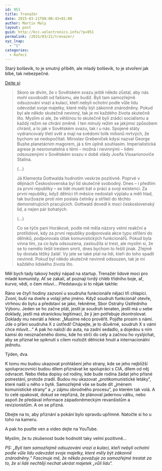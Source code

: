 ```yaml
---
id: 951
title: Trenažér
date: 2015-03-21T08:00:43+01:00
author: Martin Maly
layout: post
guid: http://kcc.uelectronics.info/?p=951
permalink: /2015/03/21/trenazer/
xyz_lnap:
  - "1"
categories:
  - Kuřecí
---
```

Starý bolševik, to je smutný příběh, ale mladý bolševik, to je stvoření jak blbé, tak nebezpečné.

[Dejte si](http://svobodneforum.cz/vojtech-misicak-klementa-gottwalda-hodnotim-veskrze-pozitivne/):

> Skoro se divím, že v Sovětském svazu ještě někdo zůstal, aby nás mohl osvobodit od fašismu, ale budiž. Byli tam samozřejmě odsuzováni vrazi a kulaci, kteří nebyli ochotni podle vůle lidu odevzdat svoje majetky, které měly být zákonně znárodněny. Pokud byl ale někdo skutečně nevinný, tak je mi každého života skutečně líto. Myslím si ale, že většinou to skutečně byli zrádci socialismu a každý režim se chrání změně. I ten minulý režim se jakýmsi způsobem chránil, a to jak v Sovětském svazu, tak i u nás. Spojené státy vydrancovaly třetí svět a mají na svědomí tolik milionů mrtvých, že bychom se nedopočítali. Miroslav Grebeníček kdysi nazval George Bushe planetárním magorem, já s tím úplně souhlasím. Imperialistická agrese je nesrovnatelná s těmi – možná i nevinnými – lidmi odsouzenými v Sovětském svazu v době vlády Josifa Vissarionoviče Stalina.
> 
> (&#8230;)
> 
> Já Klementa Gottwalda hodnotím veskrze pozitivně. Poprvé v dějinách Československa byl lid skutečně svobodný. Dnes – i předtím za první republiky – se lidé museli bát o práci a svoji existenci. Za první republiky, když dělníci tři měsíce nedostali výplatu a měli hlad, tak buržoazie proti nim poslala četníky a stříleli do těchto demonstrujících pracujících. Gottwald dovedl k moci československý lid, a nejen pár bohatých.
> 
> (&#8230;)
> 
> Co se týče paní Horákové, podle mě měla názory velmi reakční a protilidové, kdy za první republiky podporovala akce typu střílení do dělníků, podporovala útlak komunistických funkcionářů. Pokud byla vinna tím, za co byla odsouzena, zasloužila si trest, ale myslím si, že se to nemělo řešit trestem smrti, dnes bychom to řešili jinak. Zřejmě by dostala těžký žalář. Vy jste se také ptal na lidi, kteří do toho spadli nevinně. Pokud byl někdo skutečně nevinně odsouzen, tak je mi každého lidského života líto.

Měl bych tady takový hezký nápad na startup. Trenažér lidové moci pro mladé komunisty. Ať se zakalí, ať poznají tvrdý chléb třídního boje, ať, _kurva_, vědí, o čem mluví&#8230; Představuju si to nějak takhle:

Ráno ve čtyři hodiny zazvoní u soudruha funkcionáře nějací tři chlapíci. Zvoní, buší na dveře a volají jeho jméno. Když soudruh funkcionář otevře, vtrhnou do bytu a představí se jako, řekněme, Sbor Ostrahy Ústředního Výboru. Jeden se ho začne ptát, jestli je soudruh tenaten, jestli má u sebe doklady, jestli má stranickou legitimaci, že ji jen potřebuje zkontrolovat. Doklady mu nevrátí a řekne: &#8222;Musíme něco prověřit. Pojďte prosím s námi. Jde o přání soudruha X z ústředí! Chápejte, je to důvěrné, soudruh X s vámi chce mluvit&#8230;&#8220; A pak ho naloží do auta, na zadní sedadlo, a dojedou s ním kamsi do neoznačeného domu, kde ho strčí do cely a začnou ho vyslýchat, aby se přiznal ke spiknutí s cílem rozložit dělnické hnutí a internacionální jednotu.

Týden, dva.

K tomu mu budou ukazovat prohlášení jeho strany, kde se jeho nejbližší spolupracovníci budou dílem přiznávat ke spolupráci s CIA, dílem od něj odvracet. Nebo třeba dopisy od rodiny, kde bude rodina žádat jeho přísné potrestání, protože zradil. Budou mu ukazovat &#8222;protikomunistické letáky&#8220;, které našli u něho v bytě. Samozřejmě vše se bude dít &#8222;jménem komunistické strany&#8220; a &#8222;v zájmu obrodného procesu&#8220;, po kterém tak volá. A to celé opakovat, dokud se nepřizná, že plánoval jadernou válku, nebo aspoň že předával informace západoněmeckým revanšistům a revizionistům. A on se přizná.

Dbejte na to, aby přiznání a pokání bylo opravdu upřímné. Natočte si ho u toho na kameru.

A pak ho pusťte ven a video dejte na YouTube.

Myslím, že tu zkušenost bude hodnotit taky velmi pozitivně&#8230;

_PS: &#8222;Byli tam samozřejmě odsuzováni vrazi a kulaci, kteří nebyli ochotni podle vůle lidu odevzdat svoje majetky, které měly být zákonně znárodněny.&#8220; Fascinuje mě, že někdo považuje za samozřejmé trestat za to, že si lidé nechtějí nechat ukrást majetek &#8222;vůlí lidu&#8220;._